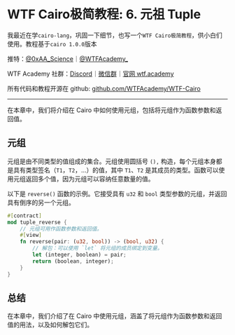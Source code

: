 # WTF Cairo极简教程: 6. 元祖 Tuple

我最近在学`cairo-lang`，巩固一下细节，也写一个`WTF Cairo极简教程`，供小白们使用。教程基于`cairo 1.0.0`版本

推特：[@0xAA_Science](https://twitter.com/0xAA_Science)｜[@WTFAcademy_](https://twitter.com/WTFAcademy_)

WTF Academy 社群：[Discord](https://discord.wtf.academy)｜[微信群](https://docs.google.com/forms/d/e/1FAIpQLSe4KGT8Sh6sJ7hedQRuIYirOoZK_85miz3dw7vA1-YjodgJ-A/viewform?usp=sf_link)｜[官网 wtf.academy](https://wtf.academy)

所有代码和教程开源在 github: [github.com/WTFAcademy/WTF-Cairo](https://github.com/WTFAcademy/WTF-Cairo)

---

在本章中，我们将介绍在 Cairo 中如何使用元组，包括将元组作为函数参数和返回值。

## 元组

元组是由不同类型的值组成的集合。元组使用圆括号 `(),` 构造，每个元组本身都是具有类型签名（`T1`，`T2`，...）的值，其中 `T1`、`T2` 是其成员的类型。函数可以使用元组返回多个值，因为元组可以容纳任意数量的值。

以下是 `reverse()` 函数的示例。它接受具有 `u32` 和 `bool` 类型参数的元组，并返回具有倒序的另一个元组。

```rust
#[contract]
mod tuple_reverse {
    // 元组可用作函数参数和返回值。
    #[view]
    fn reverse(pair: (u32, bool)) -> (bool, u32) {
        // 解包：可以使用 `let` 将元组的成员绑定到变量。
        let (integer, boolean) = pair;
        return (boolean, integer);
    }
}
```

## 总结

在本章中，我们介绍了在 Cairo 中使用元组，涵盖了将元组作为函数参数和返回值的用法，以及如何解包它们。